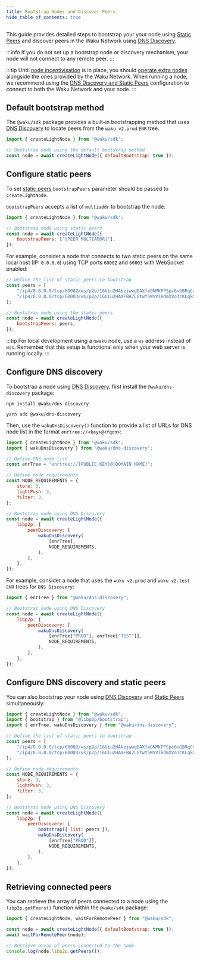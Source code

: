 ```yaml
---
title: Bootstrap Nodes and Discover Peers
hide_table_of_contents: true
---
```


This guide provides detailed steps to bootstrap your your node using [Static Peers](/learn/concepts/static-peers) and discover peers in the Waku Network using [DNS Discovery](/learn/concepts/dns-discovery).

:::info
If you do not set up a bootstrap node or discovery mechanism, your node will not connect to any remote peer.
:::

:::tip
Until [node incentivisation](/learn/research#prevention-of-denial-of-service-dos-and-node-incentivisation) is in place, you should [operate extra nodes](/#run-a-waku-node) alongside the ones provided by the Waku Network. When running a node, we recommend using the [DNS Discovery and Static Peers](#configure-dns-discovery-and-static-peers) configuration to connect to both the Waku Network and your node.
:::

## Default bootstrap method

The `@waku/sdk` package provides a built-in bootstrapping method that uses [DNS Discovery](/learn/concepts/dns-discovery) to locate peers from the `waku v2.prod` `ENR` tree.

```js
import { createLightNode } from "@waku/sdk";

// Bootstrap node using the default bootstrap method
const node = await createLightNode({ defaultBootstrap: true });
```

## Configure static peers

To set [static peers](/learn/concepts/static-peers) `bootstrapPeers` parameter should be passed to `createLightNode`.

`bootstrapPeers` accepts a list of `multiaddr` to bootstrap the node:

```js
import { createLightNode } from "@waku/sdk";

// Bootstrap node using static peers
const node = await createLightNode({
	bootstrapPeers: ["[PEER MULTIADDR]"],
});
```

For example, consider a node that connects to two static peers on the same local host (IP: `0.0.0.0`) using TCP ports `60002` and `60003` with WebSocket enabled:

```js
// Define the list of static peers to bootstrap
const peers = [
	"/ip4/0.0.0.0/tcp/60002/ws/p2p/16Uiu2HAkzjwwgEAXfeGNMKFPSpc6vGBRqCdTLG5q3Gmk2v4pQw7H",
	"/ip4/0.0.0.0/tcp/60003/ws/p2p/16Uiu2HAmFBA7LGtwY5WVVikdmXVo3cKLqkmvVtuDu63fe8safeQJ",
];

// Bootstrap node using the static peers
const node = await createLightNode({
	bootstrapPeers: peers,
});
```

:::tip
For local development using a `nwaku` node, use a `ws` address instead of `wss`. Remember that this setup is functional only when your web server is running locally.
:::

## Configure DNS discovery

To bootstrap a node using [DNS Discovery](/learn/concepts/dns-discovery), first install the `@waku/dns-discovery` package:

<Tabs groupId="package-manager">
<TabItem value="npm" label="NPM">

```shell
npm install @waku/dns-discovery
```

</TabItem>
<TabItem value="yarn" label="Yarn">

```shell
yarn add @waku/dns-discovery
```

</TabItem>
</Tabs>

Then, use the `wakuDnsDiscovery()` function to provide a list of URLs for DNS node list in the format `enrtree://<key>@<fqdn>`:

```js
import { createLightNode } from "@waku/sdk";
import { wakuDnsDiscovery } from "@waku/dns-discovery";

// Define DNS node list
const enrTree = "enrtree://[PUBLIC KEY]@[DOMAIN NAME]";

// Define node requirements
const NODE_REQUIREMENTS = {
	store: 3,
	lightPush: 3,
	filter: 3,
};

// Bootstrap node using DNS Discovery
const node = await createLightNode({
	libp2p: {
		peerDiscovery: [
			wakuDnsDiscovery(
				[enrTree],
				NODE_REQUIREMENTS,
			),
		],
	},
});
```

For example, consider a node that uses the `waku v2.prod` and `waku v2.test` `ENR` trees for `DNS Discovery`:

```js
import { enrTree } from "@waku/dns-discovery";

// Bootstrap node using DNS Discovery
const node = await createLightNode({
	libp2p: {
		peerDiscovery: [
			wakuDnsDiscovery(
				[enrTree["PROD"], enrTree["TEST"]],
				NODE_REQUIREMENTS,
			),
		],
	},
});
```

## Configure DNS discovery and static peers

You can also bootstrap your node using [DNS Discovery](/learn/concepts/dns-discovery) and [Static Peers](/learn/concepts/static-peers) simultaneously:

```js
import { createLightNode } from "@waku/sdk";
import { bootstrap } from "@libp2p/bootstrap";
import { enrTree, wakuDnsDiscovery } from "@waku/dns-discovery";

// Define the list of static peers to bootstrap
const peers = [
	"/ip4/0.0.0.0/tcp/60002/ws/p2p/16Uiu2HAkzjwwgEAXfeGNMKFPSpc6vGBRqCdTLG5q3Gmk2v4pQw7H",
	"/ip4/0.0.0.0/tcp/60003/ws/p2p/16Uiu2HAmFBA7LGtwY5WVVikdmXVo3cKLqkmvVtuDu63fe8safeQJ",
];

// Define node requirements
const NODE_REQUIREMENTS = {
	store: 3,
	lightPush: 3,
	filter: 3,
};

// Bootstrap node using DNS Discovery
const node = await createLightNode({
	libp2p: {
		peerDiscovery: [
			bootstrap({ list: peers }),
			wakuDnsDiscovery(
				[enrTree["PROD"]],
				NODE_REQUIREMENTS,
			),
		],
	},
});
```

## Retrieving connected peers

You can retrieve the array of peers connected to a node using the `libp2p.getPeers()` function within the `@waku/sdk` package:

```js
import { createLightNode, waitForRemotePeer } from "@waku/sdk";

const node = await createLightNode({ defaultBootstrap: true });
await waitForRemotePeer(node);

// Retrieve array of peers connected to the node
console.log(node.libp2p.getPeers());
```